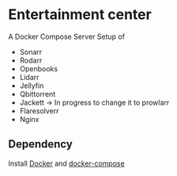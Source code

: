
# Entertainment center

A Docker Compose Server Setup of 

* Sonarr
* Rodarr
* Openbooks
* Lidarr
* Jellyfin
* Qbittorrent
* Jackett -> In progress to change it to prowlarr
* Flaresolverr
* Nginx

## Dependency 

Install [Docker](https://docs.docker.com/engine/install/) and [docker-compose](https://docs.docker.com/compose/install/)
